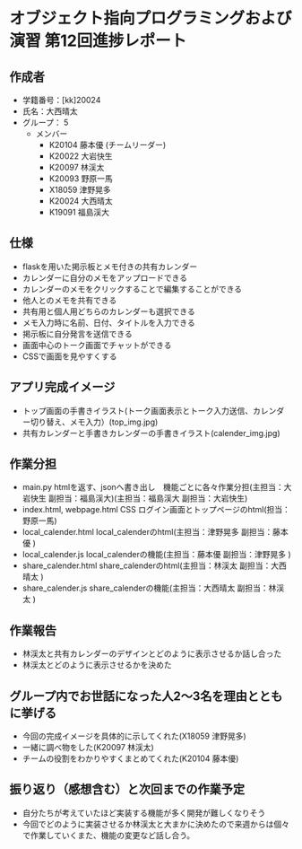 # オブジェクト指向プログラミングおよび演習 第12回進捗レポート

## 作成者
- 学籍番号：[kk]20024
- 氏名：大西晴太
- グループ： 5
    - メンバー
        - K20104 藤本優 (チームリーダー)
        - K20022 大岩快生
        - K20097 林渓太
        - K20093 野原一馬
        - X18059 津野晃多
        - K20024 大西晴太
        - K19091 福島渓大

## 仕様
- flaskを用いた掲示板とメモ付きの共有カレンダー
- カレンダーに自分のメモをアップロードできる
- カレンダーのメモをクリックすることで編集することができる
- 他人とのメモを共有できる
- 共有用と個人用どちらのカレンダーも選択できる
- メモ入力時に名前、日付、タイトルを入力できる
- 掲示板に自分発言を送信できる
- 画面中心のトーク画面でチャットができる
- CSSで画面を見やすくする

## アプリ完成イメージ
- トップ画面の手書きイラスト(トーク画面表示とトーク入力送信、カレンダー切り替え、メモ入力）(top_img.jpg)
- 共有カレンダーと手書きカレンダーの手書きイラスト(calender_img.jpg)

## 作業分担
- main.py htmlを返す、jsonへ書き出し　機能ごとに各々作業分担(主担当：大岩快生 副担当：福島渓大)(主担当：福島渓大 副担当：大岩快生)
- index.html, webpage.html CSS ログイン画面とトップページのhtml(担当：野原一馬)
- local_calender.html local_calenderのhtml(主担当：津野晃多 副担当：藤本優 )
- local_calender.js local_calenderの機能(主担当：藤本優 副担当：津野晃多 )
- share_calender.html share_calenderのhtml(主担当：林渓太 副担当：大西晴太 )
- share_calender.js share_calenderの機能(主担当：大西晴太 副担当：林渓太 )

## 作業報告
- 林渓太と共有カレンダーのデザインとどのように表示させるか話し合った
- 林渓太とどのように表示させるかを決めた

## グループ内でお世話になった人2〜3名を理由とともに挙げる
- 今回の完成イメージを具体的に示してくれた(X18059 津野晃多)
- 一緒に調べ物をした(K20097 林渓太)
- チームの役割をわかりやすくまとめてくれた(K20104 藤本優)

## 振り返り（感想含む）と次回までの作業予定
- 自分たちが考えていたほど実装する機能が多く開発が難しくなりそう
- 今回でどのように実装させるか林渓太と大まかに決めたので来週からは個々で作業していくまた、機能の変更など話し合う。
